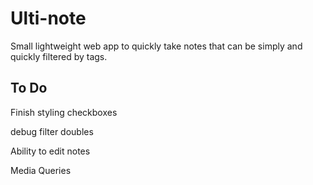 # Ulti-note

Small lightweight web app to quickly take notes that can be simply and quickly filtered by tags. 

## To Do
Finish styling checkboxes

debug filter doubles

Ability to edit notes

Media Queries


